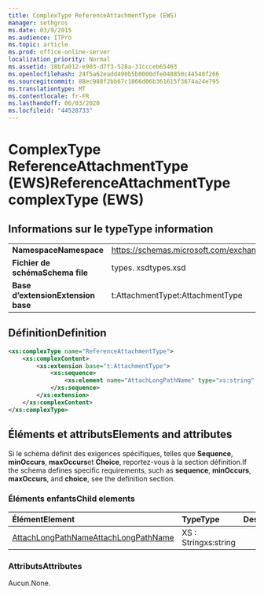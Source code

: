 ```yaml
---
title: ComplexType ReferenceAttachmentType (EWS)
manager: sethgros
ms.date: 03/9/2015
ms.audience: ITPro
ms.topic: article
ms.prod: office-online-server
localization_priority: Normal
ms.assetid: 18bfa012-e903-d7f3-528a-31ccceb65463
ms.openlocfilehash: 24f5a62eadd490b5b0000dfe048850c44540f266
ms.sourcegitcommit: 88ec988f2bb67c1866d06b361615f3674a24e795
ms.translationtype: MT
ms.contentlocale: fr-FR
ms.lasthandoff: 06/03/2020
ms.locfileid: "44528733"
---
```

# <a name="referenceattachmenttype-complextype-ews"></a><span data-ttu-id="782cb-102">ComplexType ReferenceAttachmentType (EWS)</span><span class="sxs-lookup"><span data-stu-id="782cb-102">ReferenceAttachmentType complexType (EWS)</span></span>

## <a name="type-information"></a><span data-ttu-id="782cb-103">Informations sur le type</span><span class="sxs-lookup"><span data-stu-id="782cb-103">Type information</span></span>

|||
|:-----|:-----|
|<span data-ttu-id="782cb-104">**Namespace**</span><span class="sxs-lookup"><span data-stu-id="782cb-104">**Namespace**</span></span> <br/> |https://schemas.microsoft.com/exchange/services/2006/types  <br/> |
|<span data-ttu-id="782cb-105">**Fichier de schéma**</span><span class="sxs-lookup"><span data-stu-id="782cb-105">**Schema file**</span></span> <br/> |<span data-ttu-id="782cb-106">types. xsd</span><span class="sxs-lookup"><span data-stu-id="782cb-106">types.xsd</span></span>  <br/> |
|<span data-ttu-id="782cb-107">**Base d’extension**</span><span class="sxs-lookup"><span data-stu-id="782cb-107">**Extension base**</span></span> <br/> |<span data-ttu-id="782cb-108">t:AttachmentType</span><span class="sxs-lookup"><span data-stu-id="782cb-108">t:AttachmentType</span></span>  <br/> |
   
## <a name="definition"></a><span data-ttu-id="782cb-109">Définition</span><span class="sxs-lookup"><span data-stu-id="782cb-109">Definition</span></span>

```XML
<xs:complexType name="ReferenceAttachmentType">
    <xs:complexContent>
        <xs:extension base="t:AttachmentType">
            <xs:sequence>
                <xs:element name="AttachLongPathName" type="xs:string" maxOccurs="1" minOccurs="0"></xs:element>
            </xs:sequence>
        </xs:extension>
    </xs:complexContent>
</xs:complexType>

```

## <a name="elements-and-attributes"></a><span data-ttu-id="782cb-110">Éléments et attributs</span><span class="sxs-lookup"><span data-stu-id="782cb-110">Elements and attributes</span></span>

<span data-ttu-id="782cb-111">Si le schéma définit des exigences spécifiques, telles que **Sequence**, **minOccurs**, **maxOccurs**et **Choice**, reportez-vous à la section définition.</span><span class="sxs-lookup"><span data-stu-id="782cb-111">If the schema defines specific requirements, such as **sequence**, **minOccurs**, **maxOccurs**, and **choice**, see the definition section.</span></span> 
  
### <a name="child-elements"></a><span data-ttu-id="782cb-112">Éléments enfants</span><span class="sxs-lookup"><span data-stu-id="782cb-112">Child elements</span></span>

|<span data-ttu-id="782cb-113">**Élément**</span><span class="sxs-lookup"><span data-stu-id="782cb-113">**Element**</span></span>|<span data-ttu-id="782cb-114">**Type**</span><span class="sxs-lookup"><span data-stu-id="782cb-114">**Type**</span></span>|<span data-ttu-id="782cb-115">**Description**</span><span class="sxs-lookup"><span data-stu-id="782cb-115">**Description**</span></span>|
|:-----|:-----|:-----|
|[<span data-ttu-id="782cb-116">AttachLongPathName</span><span class="sxs-lookup"><span data-stu-id="782cb-116">AttachLongPathName</span></span>](attachlongpathname.md) <br/> |<span data-ttu-id="782cb-117">XS : String</span><span class="sxs-lookup"><span data-stu-id="782cb-117">xs:string</span></span>  <br/> ||
   
### <a name="attributes"></a><span data-ttu-id="782cb-118">Attributs</span><span class="sxs-lookup"><span data-stu-id="782cb-118">Attributes</span></span>

<span data-ttu-id="782cb-119">Aucun.</span><span class="sxs-lookup"><span data-stu-id="782cb-119">None.</span></span>
  

